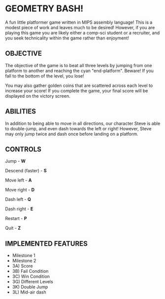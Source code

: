 # GEOMETRY BASH!

A fun little platformer game written in MIPS assembly language! This is a modest piece of work and leaves much to be desired! However, if you are playing this game you are likely either a comp-sci student or a recruiter, and you seek technicality within the game rather than enjoyment!

## OBJECTIVE

The objective of the game is to beat all three levels by jumping from one platform to another and reaching the cyan "end-platform".
Beware! If you fall to the bottom of the level, you lose!

You may also gather golden coins that are scattered across each level to increase your score! If you complete the game, your final score will be displayed on the victory screen.

## ABILITIES

In addition to being able to move in all directions, our character Steve is able to double-jump, and even dash towards the left or right!
However, Steve may only jump twice and dash once before landing on a platform.

## CONTROLS

Jump - **W**

Descend (faster) - **S**

Move left - **A**

Move right - **D**

Dash left - **Q**

Dash right - **E**

Restart - **P**

Quit - **Z**

## IMPLEMENTED FEATURES

- Milestone 1
- Milestone 2
- 3A) Score
- 3B) Fail Condition
- 3C) Win Condition
- 3G) Different Levels
- 3K) Double Jump
- 3L) Mid-air dash
